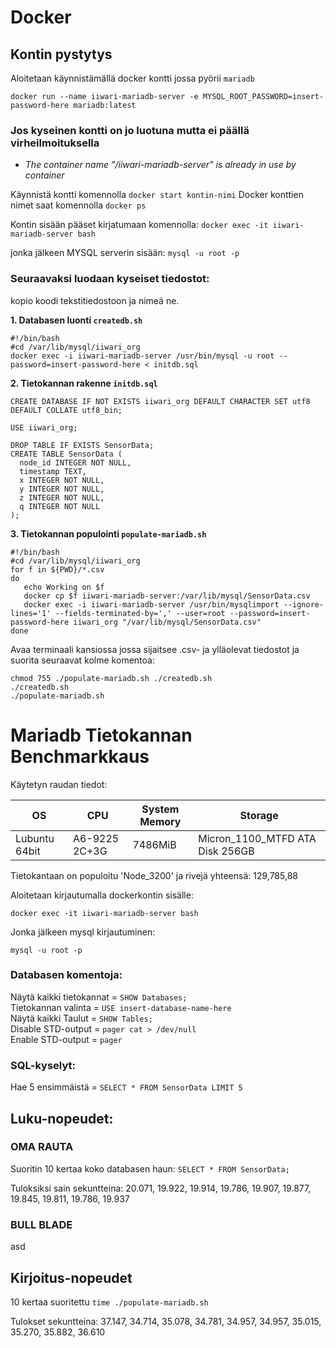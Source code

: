 # Docker

## Kontin pystytys

Aloitetaan käynnistämällä docker kontti jossa pyörii ```mariadb```
```
docker run --name iiwari-mariadb-server -e MYSQL_ROOT_PASSWORD=insert-password-here mariadb:latest
```

### Jos kyseinen kontti on jo luotuna mutta ei päällä virheilmoituksella
- *The container name "/iiwari-mariadb-server" is already in use by container*

Käynnistä kontti komennolla ```docker start kontin-nimi```
Docker konttien nimet saat komennolla ```docker ps```

Kontin sisään pääset kirjatumaan komennolla:
```docker exec -it iiwari-mariadb-server bash```

jonka jälkeen MYSQL serverin sisään:
```mysql -u root -p```

### Seuraavaksi luodaan kyseiset tiedostot:
kopio koodi tekstitiedostoon ja nimeä ne.

**1. Databasen luonti `createdb.sh`**

``` mysql
#!/bin/bash
#cd /var/lib/mysql/iiwari_org
docker exec -i iiwari-mariadb-server /usr/bin/mysql -u root --password=insert-password-here < initdb.sql
```
**2. Tietokannan rakenne `initdb.sql`**
```
CREATE DATABASE IF NOT EXISTS iiwari_org DEFAULT CHARACTER SET utf8 DEFAULT COLLATE utf8_bin;

USE iiwari_org;

DROP TABLE IF EXISTS SensorData;
CREATE TABLE SensorData (
  node_id INTEGER NOT NULL,
  timestamp TEXT,
  x INTEGER NOT NULL,
  y INTEGER NOT NULL,
  z INTEGER NOT NULL,
  q INTEGER NOT NULL
);
```

**3. Tietokannan populointi `populate-mariadb.sh`**
```
#!/bin/bash
#cd /var/lib/mysql/iiwari_org
for f in ${PWD}/*.csv
do
   echo Working on $f
   docker cp $f iiwari-mariadb-server:/var/lib/mysql/SensorData.csv
   docker exec -i iiwari-mariadb-server /usr/bin/mysqlimport --ignore-lines='1' --fields-terminated-by=',' --user=root --password=insert-password-here iiwari_org "/var/lib/mysql/SensorData.csv"
done
```

Avaa terminaali kansiossa jossa sijaitsee .csv- ja ylläolevat tiedostot ja suorita seuraavat kolme komentoa:
```
chmod 755 ./populate-mariadb.sh ./createdb.sh
./createdb.sh
./populate-mariadb.sh
```

# Mariadb Tietokannan Benchmarkkaus
Käytetyn raudan tiedot:



| OS          |   CPU       | System Memory |Storage | 
| --------    | --------    | --------      |-------|
|Lubuntu 64bit|A6-9225 2C+3G| 7486MiB       |Micron_1100_MTFD ATA Disk 256GB|



Tietokantaan on populoitu 'Node_3200' ja rivejä yhteensä: 129,785,88

Aloitetaan kirjautumalla dockerkontin sisälle:
```
docker exec -it iiwari-mariadb-server bash
```

Jonka jälkeen mysql kirjautuminen:
```
mysql -u root -p
```

### Databasen komentoja:
Näytä kaikki tietokannat = ```SHOW Databases;```  
Tietokannan valinta =  ```USE insert-database-name-here```  
Näytä kaikki Taulut = ```SHOW Tables;```  
Disable STD-output = ```pager cat > /dev/null```  
Enable STD-output = ```pager```
### SQL-kyselyt:
Hae 5 ensimmäistä = ```SELECT * FROM SensorData LIMIT 5```


## Luku-nopeudet:

### OMA RAUTA
Suoritin 10 kertaa koko databasen haun: ```SELECT * FROM SensorData;```

Tuloksiksi sain sekuntteina:
20.071, 19.922, 19.914, 19.786, 19.907,
19.877, 19.845, 19.811, 19.786, 19.937

### BULL BLADE

asd

## Kirjoitus-nopeudet



10 kertaa suoritettu ```time ./populate-mariadb.sh```

Tulokset sekuntteina:
37.147, 34.714, 35.078, 34.781, 34.957,
34.957, 35.015, 35.270, 35.882, 36.610